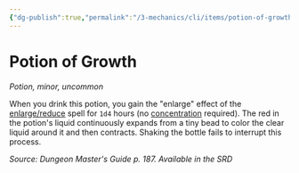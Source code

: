 ```yaml
---
{"dg-publish":true,"permalink":"/3-mechanics/cli/items/potion-of-growth/","tags":["ttrpg-cli/compendium/src/5e/dmg","ttrpg-cli/item/rarity/uncommon","ttrpg-cli/item/tier/minor","ttrpg-cli/item/wondrous/potion"]}
---
```


# Potion of Growth
*Potion, minor, uncommon*  



When you drink this potion, you gain the "enlarge" effect of the [enlarge/reduce](3-Mechanics/CLI/spells/enlarge-reduce.md) spell for `1d4` hours (no [concentration](3-Mechanics/CLI/rules/conditions.md#Concentration) required). The red in the potion's liquid continuously expands from a tiny bead to color the clear liquid around it and then contracts. Shaking the bottle fails to interrupt this process.

*Source: Dungeon Master's Guide p. 187. Available in the <span title='Systems Reference Document (5.1)'>SRD</span>*